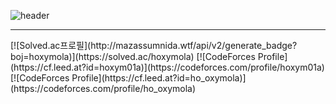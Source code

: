 ![header](https://capsule-render.vercel.app/api?type=transparent&color=auto&height=300&section=header&text=hello,%20world&fontSize=90)
<hr>
[![Solved.ac프로필](http://mazassumnida.wtf/api/v2/generate_badge?boj=hoxymola)](https://solved.ac/hoxymola)
[![CodeForces Profile](https://cf.leed.at?id=hoxym01a)](https://codeforces.com/profile/hoxym01a)
[![CodeForces Profile](https://cf.leed.at?id=ho_oxymola)](https://codeforces.com/profile/ho_oxymola)
